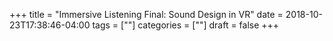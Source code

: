 +++
title = "Immersive Listening Final: Sound Design in VR"
date = 2018-10-23T17:38:46-04:00
tags = [""]
categories = [""]
draft = false
+++
